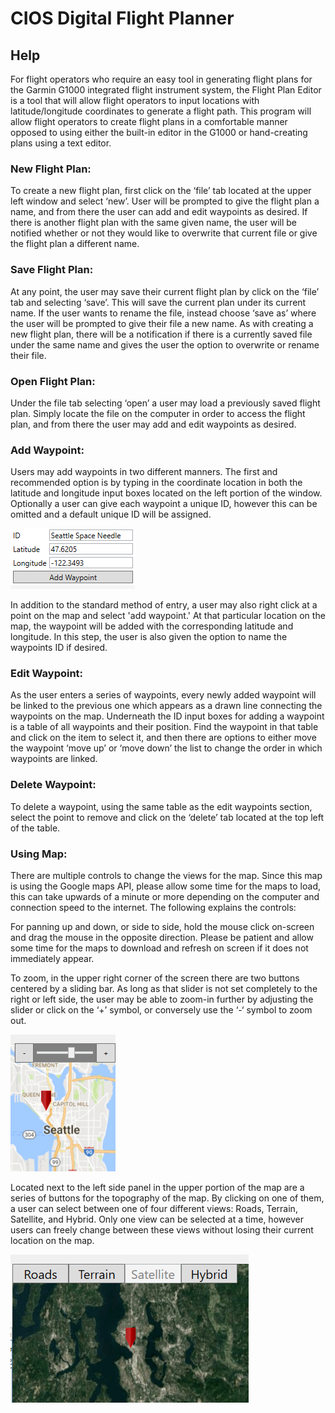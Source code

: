 # CIOS Digital Flight Planner #

## Help ##
For flight operators who require an easy tool in generating flight plans for the Garmin G1000 integrated flight instrument system, the Flight Plan Editor is a tool that will allow flight operators to input locations with latitude/longitude coordinates to generate a flight path.
This program will allow flight operators to create flight plans in a comfortable manner opposed to using either the built-in editor in the G1000 or hand-creating plans using a text editor.

### New Flight Plan: ###
To create a new flight plan, first click on the ‘file’ tab located at the upper left window and select ‘new’.
User will be prompted to give the flight plan a name, and from there the user can add and edit waypoints as desired.
If there is another flight plan with the same given name, the user will be notified whether or not they would like to overwrite that current file or give the flight plan a different name.

### Save Flight Plan: ###
At any point, the user may save their current flight plan by click on the ‘file’ tab and selecting ‘save’.
This will save the current plan under its current name.
If the user wants to rename the file, instead choose ‘save as’ where the user will be prompted to give their file a new name.
As with creating a new flight plan, there will be a notification if there is a currently saved file under the same name and gives the user the option to overwrite or rename their file.

### Open Flight Plan: ###
Under the file tab selecting ‘open’ a user may load a previously saved flight plan.
Simply locate the file on the computer in order to access the flight plan, and from there the user may add and edit waypoints as desired.

### Add Waypoint: ###
Users may add waypoints in two different manners.
The first and recommended option is by typing in the coordinate location in both the latitude and longitude input boxes located on the left portion of the window.
Optionally a user can give each waypoint a unique ID, however this can be omitted and a default unique ID will be assigned.

![Waypoint Input](waypoint-input.png)

In addition to the standard method of entry, a user may also right click at a point on the map and select 'add waypoint.'
At that particular location on the map, the waypoint will be added with the corresponding latitude and longitude.
In this step, the user is also given the option to name the waypoints ID if desired.

### Edit Waypoint: ###
As the user enters a series of waypoints, every newly added waypoint will be linked to the previous one which appears as a drawn line connecting the waypoints on the map.
Underneath the ID input boxes for adding a waypoint is a table of all waypoints and their position.
Find the waypoint in that table and click on the item to select it, and then there are options to either move the waypoint ‘move up’ or ‘move down’ the list to change the order in which waypoints are linked.

### Delete Waypoint: ###
To delete a waypoint, using the same table as the edit waypoints section, select the point to remove and click on the ‘delete’ tab located at the top left of the table.

### Using Map: ###
There are multiple controls to change the views for the map.
Since this map is using the Google maps API, please allow some time for the maps to load, this can take upwards of a minute or more depending on the computer and connection speed to the internet.
The following explains the controls:

For panning up and down, or side to side, hold the mouse click on-screen and drag the mouse in the opposite direction.
Please be patient and allow some time for the maps to download and refresh on screen if it does not immediately appear.

To zoom, in the upper right corner of the screen there are two buttons centered by a sliding bar.
As long as that slider is not set completely to the right or left side, the user may be able to zoom-in further by adjusting the slider or click on the ‘+’ symbol, or conversely use the ‘-‘ symbol to zoom out.

![Map Zoom](map-zoom.png)

Located next to the left side panel in the upper portion of the map are a series of buttons for the topography of the map.
By clicking on one of them, a user can select between one of four different views: Roads, Terrain, Satellite, and Hybrid.
Only one view can be selected at a time, however users can freely change between these views without losing their current location on the map.

![Map Type](map-type.png)
